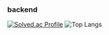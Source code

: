 ### backend
[![Solved.ac Profile](http://mazassumnida.wtf/api/generate_badge?boj=apircity)](https://solved.ac/apircity)
![Top Langs](https://github-readme-stats.vercel.app/api/top-langs/?username=apircity&layout=compact&theme=onedark)
<!--
**apircity/apircity** is a ✨ _special_ ✨ repository because its `README.md` (this file) appears on your GitHub profile.




Here are some ideas to get you started:
<img scr="https://vo.la/BvkwS">
- 🔭 I’m currently working on ...
- 🌱 I’m currently learning ...
- 👯 I’m looking to collaborate on ...
- 🤔 I’m looking for help with ...
- 💬 Ask me about ...
- 📫 How to reach me: ...
- 😄 Pronouns: ...
- ⚡ Fun fact: ...
-->
